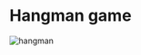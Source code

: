 # Hangman game

![hangman](https://user-images.githubusercontent.com/112076377/235699170-4932b9a7-3611-44d5-bb53-8378d3a25d35.jpg)
